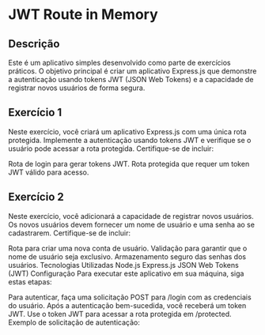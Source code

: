# JWT Route in Memory

## Descrição
Este é um aplicativo simples desenvolvido como parte de exercícios práticos. O objetivo principal é criar um aplicativo Express.js que demonstre a autenticação usando tokens JWT (JSON Web Tokens) e a capacidade de registrar novos usuários de forma segura.

## Exercício 1
Neste exercício, você criará um aplicativo Express.js com uma única rota protegida. Implemente a autenticação usando tokens JWT e verifique se o usuário pode acessar a rota protegida. Certifique-se de incluir:

Rota de login para gerar tokens JWT.
Rota protegida que requer um token JWT válido para acesso.

## Exercício 2
Neste exercício, você adicionará a capacidade de registrar novos usuários. Os novos usuários devem fornecer um nome de usuário e uma senha ao se cadastrarem. Certifique-se de incluir:

Rota para criar uma nova conta de usuário.
Validação para garantir que o nome de usuário seja exclusivo.
Armazenamento seguro das senhas dos usuários.
Tecnologias Utilizadas
Node.js
Express.js
JSON Web Tokens (JWT)
Configuração
Para executar este aplicativo em sua máquina, siga estas etapas:


Para autenticar, faça uma solicitação POST para /login com as credenciais do usuário.
Após a autenticação bem-sucedida, você receberá um token JWT.
Use o token JWT para acessar a rota protegida em /protected.
Exemplo de solicitação de autenticação:
